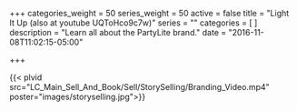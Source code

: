 +++
categories_weight = 50
series_weight = 50
active = false
title = "Light It Up (also at youtube UQToHco9c7w)"
series = ""
categories = [
]
description = "Learn all about the PartyLite brand."
date = "2016-11-08T11:02:15-05:00"

+++

{{< plvid src="LC_Main_Sell_And_Book/Sell/StorySelling/Branding_Video.mp4" poster="images/storyselling.jpg">}}
